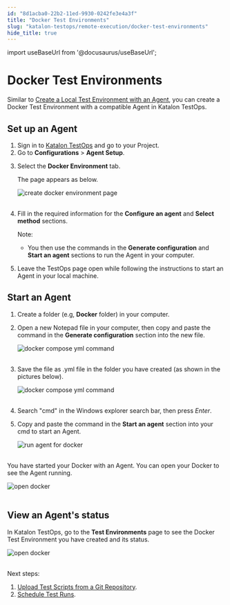 ```yaml
---
id: "8d1acba0-22b2-11ed-9930-0242fe3e4a3f"
title: "Docker Test Environments"
slug: "katalon-testops/remote-execution/docker-test-environments"
hide_title: true
---
```

import useBaseUrl from '@docusaurus/useBaseUrl';


# <a id="id" class="anchor_top_offset"/><a id="ariaid-title1" class="anchor_top_offset"/>Docker Test Environments

<p xmlns="http://www.w3.org/1999/xhtml" className="p">Similar to <a className="xref" href="/docs/katalon-testops/remote-execution/local-test-environments/create-a-local-test-environment-with-an-agent">Create     a Local Test Environment with an Agent</a>, you can create a Docker   Test Environment with a compatible Agent in Katalon TestOps.</p> 

## <a id="id_1" class="anchor_top_offset"/>Set up an Agent

<ol xmlns="http://www.w3.org/1999/xhtml" className="ol"><li className="li">Sign in to <a className="xref j-external-link" href="https://testops.katalon.io/login" target="_blank">Katalon       TestOps</a> and go to your Project.</li><li className="li">Go to <strong className="ph b">Configurations</strong> &gt; <strong className="ph b">Agent       Setup</strong>.</li><li className="li">     <p className="p">Select the <strong className="ph b">Docker Environment</strong> tab.</p>     <p className="p">The page appears as below.</p>     <p className="p">       <img className="image" src={useBaseUrl("https://github.com/katalon-studio/docs-images/raw/master/katalon-analytics/docs/testops-revamp-aug-docker/create-agent-for-docker-environment-page-2.png")} alt="create docker environment page" /><br /><br />     </p>   </li><li className="li">     <p className="p">Fill in the required information for the <strong className="ph b">Configure an         agent</strong> and <strong className="ph b">Select method</strong> sections.</p>     <div className="note note note_note"><span className="note__title">Note:</span>        <p className="p" /><div className="p"><ul className="ul"><li className="li"><p className="p">You then use the commands in the <strong className="ph b">Generate                 configuration</strong> and <strong className="ph b">Start an agent</strong> sections               to run the Agent in your computer.</p></li></ul></div>     </div>   </li><li className="li">     <p className="p">Leave the TestOps page open while following the instructions to       start an Agent in your local machine.</p>   </li></ol> 
    

## <a id="id_2" class="anchor_top_offset"/>Start an Agent

    
      
<ol xmlns="http://www.w3.org/1999/xhtml" className="ol">   <li className="li">     <p className="p">Create a folder (e.g, <strong className="ph b">Docker</strong> folder) in your       computer.</p>   </li>   <li className="li">     <p className="p">Open a new Notepad file in your computer, then copy and paste       the command in the <strong className="ph b">Generate configuration</strong> section       into the new file.</p>     <p className="p">       <img className="image" src={useBaseUrl("https://github.com/katalon-studio/docs-images/raw/master/katalon-analytics/docs/testops-revamp-aug-docker/copy-paste-notepad-docker-compose-yml-file.png")} alt="docker compose yml command" /><br /><br />     </p>   </li>   <li className="li">     <p className="p">Save the file as .yml file in the folder you have created (as       shown in the pictures below).</p>     <p className="p">       <img className="image" src={useBaseUrl("https://github.com/katalon-studio/docs-images/raw/master/katalon-analytics/docs/testops-revamp-aug-docker/save-notepad-file-in-docker-folder.png")} alt="docker compose yml command" /><br /><br />     </p>   </li>   <li className="li">     <p className="p">Search "cmd" in the Windows explorer search bar, then press       <em className="ph i">Enter</em>.</p>   </li>   <li className="li">     <p className="p">Copy and paste the command in the <strong className="ph b">Start an         agent</strong> section into your cmd to start an Agent.</p>     <p className="p">       <img className="image" src={useBaseUrl("https://github.com/katalon-studio/docs-images/raw/master/katalon-analytics/docs/testops-revamp-aug-docker/run-docker-compose-in-cmd.png")} alt="run agent for docker" /><br /><br />     </p>   </li> </ol> 
      
<p xmlns="http://www.w3.org/1999/xhtml" className="p">You have started your Docker with an Agent. You can open your   Docker to see the Agent running.</p> 
      
<p xmlns="http://www.w3.org/1999/xhtml" className="p">   <img className="image" src={useBaseUrl("https://github.com/katalon-studio/docs-images/raw/master/katalon-analytics/docs/testops-revamp-aug-docker/agent-running-in-docker.png")} alt="open docker" /><br /><br /> </p> 
    
  
    

## <a id="id_3" class="anchor_top_offset"/>View an Agent's status

    
      
<p xmlns="http://www.w3.org/1999/xhtml" className="p">In Katalon TestOps, go to the <strong className="ph b">Test Environments</strong>   page to see the Docker Test Environment you have created and its   status.</p> 
      
<p xmlns="http://www.w3.org/1999/xhtml" className="p">   <img className="image" src={useBaseUrl("https://github.com/katalon-studio/docs-images/raw/master/katalon-analytics/docs/testops-revamp-aug-docker/docker-appears-in-test-environment-page-2.png")} alt="open docker" /><br /><br /> </p> 
      
<p xmlns="http://www.w3.org/1999/xhtml" className="p">Next steps:</p> 
      
<ol xmlns="http://www.w3.org/1999/xhtml" className="ol">   <li className="li">     <a className="xref" href="/docs/katalon-testops/remote-execution/script-repository/upload-test-scripts-from-a-git-repository">Upload       Test Scripts from a Git Repository</a>.</li>   <li className="li">     <a className="xref" href="/docs/katalon-testops/test-planning/schedules/schedule-test-runs">Schedule       Test Runs</a>.</li> </ol> 
    
  
